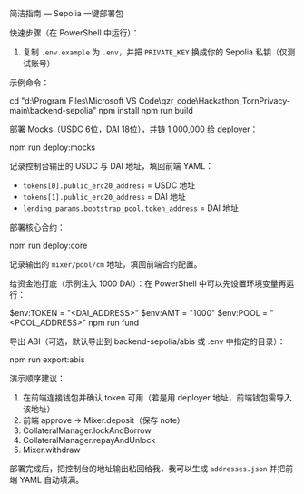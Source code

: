 简洁指南 — Sepolia 一键部署包

快速步骤（在 PowerShell 中运行）：

1. 复制 `.env.example` 为 `.env`，并把 `PRIVATE_KEY` 换成你的 Sepolia 私钥（仅测试账号）

示例命令：

cd "d:\Program Files\Microsoft VS Code\qzr_code\Hackathon_TornPrivacy-main\backend-sepolia"
npm install
npm run build

部署 Mocks（USDC 6位，DAI 18位），并铸 1,000,000 给 deployer：

npm run deploy:mocks

记录控制台输出的 USDC 与 DAI 地址，填回前端 YAML：
- `tokens[0].public_erc20_address` = USDC 地址
- `tokens[1].public_erc20_address` = DAI 地址
- `lending_params.bootstrap_pool.token_address` = DAI 地址

部署核心合约：

npm run deploy:core

记录输出的 `mixer/pool/cm` 地址，填回前端合约配置。

给资金池打底（示例注入 1000 DAI）：在 PowerShell 中可以先设置环境变量再运行：

$env:TOKEN = "<DAI_ADDRESS>"
$env:AMT = "1000"
$env:POOL = "<POOL_ADDRESS>"
npm run fund

导出 ABI（可选，默认导出到 backend-sepolia/abis 或 .env 中指定的目录）：

npm run export:abis

演示顺序建议：
1) 在前端连接钱包并确认 token 可用（若是用 deployer 地址，前端钱包需导入该地址）
2) 前端 approve -> Mixer.deposit（保存 note）
3) CollateralManager.lockAndBorrow
4) CollateralManager.repayAndUnlock
5) Mixer.withdraw

部署完成后，把控制台的地址输出粘回给我，我可以生成 `addresses.json` 并把前端 YAML 自动填满。
